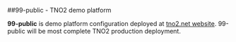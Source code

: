 ##99-public - TNO2 demo platform

**99-public** is demo platform configuration deployed at [tno2.net website](http://tno2.net:8080). 99-public will be most complete TNO2 production deployment.
